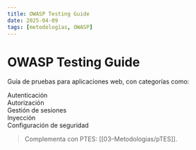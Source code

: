 ```yaml
---
title: OWASP Testing Guide
date: 2025-04-09
tags: [metodologías, OWASP]
---
```


# OWASP Testing Guide

Guía de pruebas para aplicaciones web, con categorías como:

Autenticación  
Autorización  
Gestión de sesiones  
Inyección  
Configuración de seguridad

> Complementa con PTES: [[03–Metodologias/pTES]].